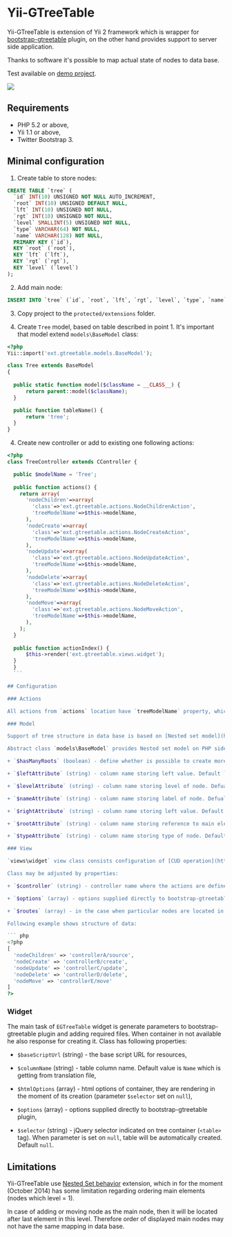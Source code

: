 # Yii-GTreeTable

Yii-GTreeTable is extension of Yii 2 framework which is wrapper for [bootstrap-gtreetable](https://github.com/gilek/bootstrap-gtreetable) plugin, on the other hand provides support to server side application.

Thanks to software it's possible to map actual state of nodes to data base.

Test available on [demo project](http://gtreetable.gilek.net).

![](http://gilek.net/images/gtt2-demo.png)

## Requirements
- PHP 5.2 or above,
- Yii 1.1 or above,
- Twitter Bootstrap 3.

## Minimal configuration<a name="minimal-configuration"></a>

1. Create table to store nodes:

  ``` sql
  CREATE TABLE `tree` (
    `id` INT(10) UNSIGNED NOT NULL AUTO_INCREMENT,
    `root` INT(10) UNSIGNED DEFAULT NULL,
    `lft` INT(10) UNSIGNED NOT NULL,
    `rgt` INT(10) UNSIGNED NOT NULL,
    `level` SMALLINT(5) UNSIGNED NOT NULL,
    `type` VARCHAR(64) NOT NULL,
    `name` VARCHAR(128) NOT NULL,
    PRIMARY KEY (`id`),
    KEY `root` (`root`),
    KEY `lft` (`lft`),
    KEY `rgt` (`rgt`),
    KEY `level` (`level`)
  );
  ```

2. Add main node:

  ``` sql
  INSERT INTO `tree` (`id`, `root`, `lft`, `rgt`, `level`, `type`, `name`) VALUES (1, 1, 1, 2, 1, 'default', 'Main node');
  ```

3. Copy project to the `protected/extensions` folder.

4. Create `Tree` model, based on table described in point 1. It's important that model extend `models\BaseModel` class:

  ``` php
  <?php
  Yii::import('ext.gtreetable.models.BaseModel');  
  
  class Tree extends BaseModel 
  {
    
    public static function model($className = __CLASS__) {
        return parent::model($className);
    }
 
    public function tableName() {
        return 'tree';
    }
  }
  ```
  
4. Create new controller or add to existing one following actions:	
  ``` php
  <?php
  class TreeController extends CController {    

    public $modelName = 'Tree';
    
    public function actions() {
      return array(
        'nodeChildren'=>array(
          'class'=>'ext.gtreetable.actions.NodeChildrenAction',
          'treeModelName'=>$this->modelName,
        ),
        'nodeCreate'=>array(
          'class'=>'ext.gtreetable.actions.NodeCreateAction',
          'treeModelName'=>$this->modelName,
        ),      
        'nodeUpdate'=>array(
          'class'=>'ext.gtreetable.actions.NodeUpdateAction',
          'treeModelName'=>$this->modelName,
        ),  
        'nodeDelete'=>array(
          'class'=>'ext.gtreetable.actions.NodeDeleteAction',
          'treeModelName'=>$this->modelName,
        ),             
        'nodeMove'=>array(
          'class'=>'ext.gtreetable.actions.NodeMoveAction',
          'treeModelName'=>$this->modelName,
        ),              
      );
  	}      
    
    public function actionIndex() {
    	$this->render('ext.gtreetable.views.widget');
    }
	} 
	```

## Configuration

### Actions

All actions from `actions` location have `treeModelName` property, which is reference to model data extending form `models\BaseModel` (see [Minimal configuration](#minimal-configuration) point 4).

### Model 
 
Support of tree structure in data base is based on [Nested set model](http://en.wikipedia.org/wiki/Nested_set_model).

Abstract class `models\BaseModel` provides Nested set model on PHP side. It defines validation rules and other required methods. Its configuration can by adjusted by parameters:

  + `$hasManyRoots` (boolean) - define whether is possible to create more than one main node. Default `true`,

  + `$leftAttribute` (string) - column name storing left value. Default `lft`,  

  + `$levelAttribute` (string) - column name storing level of node. Defualt `level`,  

  + `$nameAttribute` (string) - column name storing label of node. Defualt `name`,    

  + `$rightAttribute` (string) - column name storing left value. Default `rgt`,   

  + `$rootAttribute` (string) - column name storing reference to main element ID. Default `root`,  

  + `$typeAttribute` (string) - column name storing type of node. Default `type`.  

### View

`views\widget` view class consists configuration of [CUD operation](https://github.com/gilek/bootstrap-gtreetable#cud) with reference to [nodes source](https://github.com/gilek/bootstrap-gtreetable#source). There is no necessity to use it, but it can be very helpful in simple projects. 

Class may be adjusted by properties:

  + `$controller` (string) - controller name where the actions are defined (see [Minimal configuration](#minimal-configuration) point 4). By default is getting the controller name where the `views\widget` view was triggered,

  + `$options` (array) - options supplied directly to bootstrap-gtreetable plugin,

  + `$routes` (array) - in the case when particular nodes are located in different containers or its name is different in relation to presented in point 4 of the chapter [Minimal configutarion](#minimal-configutarion), then it's necessary to define it,

  Following example shows structure of data:

  ``` php
  <?php
  [
    'nodeChildren' => 'controllerA/source',
    'nodeCreate' => 'controllerB/create',
    'nodeUpdate' => 'controllerC/update',
    'nodeDelete' => 'controllerD/delete',
    'nodeMove' => 'controllerE/move'
  ]
  ?>
  ```

### Widget   

The main task of `EGTreeTable` widget is generate parameters to bootstrap-gtreetable plugin and adding required files.
When container in not available he also response for creating it. Class has following properties:

  + `$baseScriptUrl` (string) - the base script URL for resources, 

  + `$columnName` (string) - table column name. Default value is `Name` which is getting from translation file,

  + `$htmlOptions` (array) - html options of container, they are rendering in the moment of its creation (parameter `$selector` set on `null`),  

  + `$options` (array) - options supplied directly to bootstrap-gtreetable plugin,  

  + `$selector` (string) - jQuery selector indicated on tree container (`<table>` tag). When parameter is set on `null`, table will be automatically created. Default `null`.

## Limitations

Yii-GTreeTable use [Nested Set behavior](https://github.com/yiiext/nested-set-behavior) extension, which in for the moment (October 2014) has some limitation regarding ordering main elements (nodes which level = 1). 

In case of adding or moving node as the main node, then it will be located after last element in this level. Therefore order of displayed main nodes may not have the same mapping in data base.
